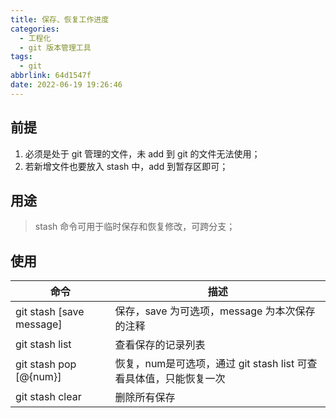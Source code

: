 ```yaml
---
title: 保存、恢复工作进度
categories:
  - 工程化
  - git 版本管理工具
tags:
  - git
abbrlink: 64d1547f
date: 2022-06-19 19:26:46
---
```


## 前提
1. 必须是处于 git 管理的文件，未 add 到 git 的文件无法使用；
2. 若新增文件也要放入 stash 中，add 到暂存区即可；
	
## 用途
>stash 命令可用于临时保存和恢复修改，可跨分支；
	
## 使用
|命令|描述|
|----|----|
|git stash [save message] 	|保存，save 为可选项，message 为本次保存的注释|
|git stash list 	|查看保存的记录列表|
|git stash pop [@{num}] 	|恢复，num是可选项，通过 git stash list 可查看具体值，只能恢复一次|
|git stash clear |	删除所有保存|

